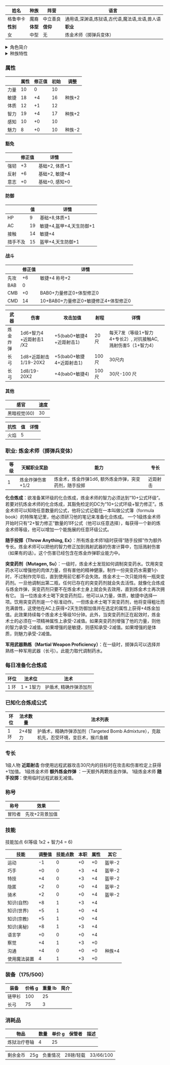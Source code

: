 | 姓名            | 种族     | 阵营     | 语言   |
| --------------- | -------- | -------- | ------ |
| 格鲁申卡 | 魔裔    | 中立善良 | 通用语,深渊语,炼狱语,古代语,魔法语,龙语,兽人语 |
| **性别**        | **体型** | **信仰** |**职业** |
| 女              | 中型     | 无 |炼金术师（掷弹兵变体）|

<details>
<summary>角色简介</summary>

![avatar](../../../res/avatar/格鲁申卡.webp)

格鲁申卡年轻的时候，她的父母突然失踪了，为了找到他们，她不得不把自己卖给了一个邪恶的魔法师，成为了他的实验工具。通过这段艰难的时期，艾露娜开启了自己的炼金术之路，逐渐成为了一名强大的炼金术士。</br>
尽管她非常强大，但她的内心深处充满了矛盾与不安，她怀疑父母的失踪与自己曾经错误地使用炼金术有关，从那以后，她一直无法原谅自己的过失。她的追求已经成为了她对自我惩罚的方式，同时保护别人的安全也成为了她的最高优先事项。</br>
格鲁申卡的目标是继续研究炼金术，掌握更多的魔法，最终找到她失踪的父母并恢复他们的记忆，同时追查出那个利用她的邪恶魔法师的真实身份和目的。她现在正在寻找一支勇敢的队伍，与她一起探索地下城并完成她的目标。</br>

</details>

<details>
<summary>种族特性</summary>

**类法术能力（Spell-Like Ability）**：每天一次，魔裔能以类法术能力使用‘黑暗术’，施法者等级等于魔裔的职业等级。

**妄语谗言（Beguiling Liar）**：许多魔裔发现世间最好的处事方法就是说别人想听的话。这些魔裔擅长欺骗敌人，并把谎言说得和真的一样，这使得他们在唬骗检定上获得+4种族加值。该种族特性取代技能奖励。

**卷尾（Prehensile Tail）**：很多魔裔都生有尾巴，而只有部分魔裔的尾巴比较长。这些灵活的尾巴可以用来抓取物品。虽然他们不能用尾巴持握武器，不过他们能以一个迅捷动作用其拾取轻小物品。该种族特性取代炼狱魔力。

**鳞片皮肤（Scaled Skin）**：某些魔裔的皮肤给予他们能量抗力，同时也坚硬如甲。选择以下能量类型之一：寒冷，闪电或火焰。拥有该特性的魔裔获得5点该种类型的能量抗力，并且还获得1点天生防御。该特性取代炼狱抗力。

</details>

### 属性

|      | 属性 | 修正值 | 初始 | 调整   |
| ---- | ---- | ------ | ---- | ------ |
| 力量 | 10   | 0      | 10   |
| 敏捷 | 18   | +4     | 16   | 种族+2 |
| 体质 | 12   | +1     | 12   |
| 智力 | 19   | +4      | 17   | 种族+2 |
| 感知 | 10   | +0     | 10   | 
| 魅力 | 8   | +0     | 10   | 种族-2 |

#### 豁免

|      | 修正值 | 详情           |
| ---- | ------ | -------------- |
| 强韧 | +3     | 基础+2, 体质+1         |
| 反射 | +6     | 基础+2, 敏捷+4         |
| 意志 | +0     | 基础+0, 感知+0 |

#### 防御
|          | 值  | 详情                 |
| -------- | --- | -------------------- |
| HP       | 9  | 基础+8,体质+1 |
| AC       | 19  | 敏捷+4,盔甲+4,天生防御+1        |
| 接触     | 14  | 敏捷+4               |
| 措手不及 | 15 | 盔甲+4,天生防御+1               |

#### 战斗

|      | 修正值 | 详情                 |
| ---- | ------ | -------------------- |
| 先攻 | +6     | 敏捷+4 称号+2      |
| BAB  | 0      |                      |
| CMB  | +0      |  BAB0+力量修正0+体型修正0                    |
| CMD  | 14     | 10+BAB0+力量修正0+敏捷修正4+体型修正0               |

| 武器 | 伤害              | 攻击加值 | 射程 | 详情   |
| ---- | ----------------- | -------- | ------ |------ |
| 炼金炸弹 | 1d6+智力4 +近距射击1 /X2   | +5(bab0+敏捷4 +近距射击1) | 20 尺 | 每天7发（等级1+智力4+专长2）, 对抗接触AC, 溅射伤害5（1+智力4） |
| 长弓 | 1d8+近距射击1/19-20X2     | +5(bab0+敏捷4+近距射击1) | 100 尺 | 30尺内  |
| 长弓 | 1d8/19-20X2     | +4(bab0+敏捷4) | 100 尺 | 30尺-100 尺  |

#### 其他

| 感官         | 速度 |
| ------------ | ---- |
| 黑暗视觉(60) | 30   |

| 抗性 | 值  | 详情 |
| ---- | --- | ---- |
| 火焰 | 5   |      |


### 职业: 炼金术师（掷弹兵变体）

| 等级 | 天赋职业奖励 | 能力                                        | 专长                          |
| ---- | --- | ------------------------------------------- | ----------------------------- |
| 1    | 炼金炸弹伤害+1/2  | 炼金术，炼金炸弹1d6, 额外炼金炸弹，突变药剂，随手投掷 | 近距射击 |

**化合炼成**：欲准备某环级的化合炼成，炼金术师的智力必须达到“10+公式环级”。
若要对抗炼金术师的化合炼成，其豁免检定的DC为“10+公式环级+智力修正”。炼金术师可以知晓任意数量的公式，他将公式记载在一本叫做公式簿（formula book）的特殊笔记里，他必须研习他的笔记来准备化合炼成。
一个1级炼金术师开始时只有“2+智力修正”数量的1环公式（他可以任意选择），每获得一个新的炼金术师等级，他可以增加一个能施展的任意环级公式。

**随手投掷（Throw Anything, Ex）**：所有炼金术师1级时获得“随手投掷”作为额外专长。炼金术师可以把他的智力修正加到溅射武器的伤害计算中，包括溅射伤害（如果有的话）。这个伤害已经包含在炼金炸弹职业能力中。

**突变药剂（Mutagen, Su）**：一级时，炼金术士发现如何调制突变药水。饮用突变药水可以增强他的肉体力量，但有害他的精神健康。制作一份突变药水需要1小时，不过制作完毕后，直到使用前它都不会失效。炼金术士一次只能持有一瓶突变药剂。一旦他调制出第二瓶，任何已存在的突变药剂就会失去活性。就像化合炼成与炼金炸弹，突变药剂只要不在炼金术士身上就会失去效用，直到炼金术士再次拥有它。
当一位炼金术士喝下突变药剂后，他可以从力量，体质，敏捷中选择一项。饮用突变药剂是一个标准动作。一但炼金术士喝下突变药剂，他将变得粗壮而充满兽性，这使他在AC上获得+2天生防御加值并在选定的属性上获得+4炼金加值。此效果持续每个炼金术士等级10分钟。此外，当突变药剂正在起效时，炼金术士的必须在一项精神属性上承受-2减值。如果突变药剂增强了他的力量，则他的智力承受-2减值。如果增强的是敏捷，则感知承受-2减值。如果增强的是体质，则魅力承受-2减值。

**军用武器熟练（Martial Weapon Proficiency）**：在一级时，掷弹兵可以选择并熟练一种军用武器（长弓）。此能力取代调制药水。

### 每日准备化合炼成

| 环位 | 法术位 | 法术                     |
| ---- | ------------ | ------------------------ |
| 1 环 | 1 + 1智力 | 护盾术, 精确炸弹添加剂 |

### 已知化合炼成公式

| 环位 | 法术数量 | 法术列表 |
| ---- | ------------ | ------------------------ |
| 1 环 | 2+4智力 |护盾术，精确炸弹添加剂（Targeted Bomb Admixture），克敌机先，忍受环境，变巨术，猴爪鱼鳍 |


### 专长

1级人物 **近距射击** 你使用远程武器攻击30尺内的目标时在攻击和伤害检定上获得+1加值。
1级炼金术师 **额外炼金炸弹** ：一天额外两颗炼金炸弹。
1级炼金术师 **随手投掷**：使用临时远程武器无减值。

### 称号

| 称号     | 效果   |
| -------- | ------ |
| 冒险者 | 先攻+2背景加值 |


### 技能

技能加点 6(等级 1x2 + 智力4 = 6)

| 技能       | 调整值 | 技能点数 | 本职 | 属性 | 其它     |
| ---------- | ------ | -------- | ---- | ---- | -------- |
| 运动         | -1     | 0        | +0   | +0 | 盔甲-2         |
| 巧手         | +0     | 0        | +3   | +4   | 盔甲-2         |
| 特技         | +4     | 0        | +3   | +4   |  盔甲-2         |
| 隐匿         | +2     | 0        | +0   | +4   | 盔甲-2         |
| 骑术         | +2     | 0        | +0   | +4   | 盔甲-2         |
| 知识(自然) | +8     | 1        | +3   | +4   |
| 知识(世界) | +5     | 1        | +0   | +4   |
| 知识(宗教) | +5     | 1        | +0   | +4   |
| 知识(奥秘) | +8     | 1        | +3   | +4   |
| 语言学      | +0     | 0        | +0   | +4   |
| 察觉         | +4     | 1        | +3   | +0   | 
| 沟通         | +4     | 0        | +0   | +0   |  种族+4
| 使用魔法装置 | 4     | 1        | +3   | +0 |


### 装备（175/500）
| 装备         | 价格 g | 重量 lb | 简介 |
| ------------ | ------ | ------- | ---- |
| 链甲衫 | 100    | 25      |
| 长弓 | 75    | 3       |

### 消耗品
| 物品           | 数量 | 单价 g | 保管者 | 描述 |
| -------------- | ---- | ---- | ---- | ---- |
| 炼狱治疗卷轴   | 4    | 25    | 


<table>
    <tr>
	<td>剩余金币</td>
        <td>25g</td>
	<td>负重情况</td>
        <td>28磅/轻载</td>
	<td>33/66/100</td>
    </tr>
</table>
